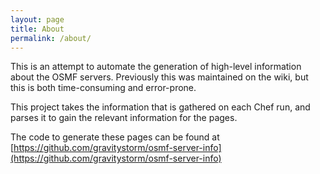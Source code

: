 ```yaml
---
layout: page
title: About
permalink: /about/
---
```


This is an attempt to automate the generation of high-level information about
the OSMF servers. Previously this was maintained on the wiki, but this is
both time-consuming and error-prone.

This project takes the information that is gathered on each Chef run, and
parses it to gain the relevant information for the pages.

The code to generate these pages can be found at
[https://github.com/gravitystorm/osmf-server-info](https://github.com/gravitystorm/osmf-server-info)
